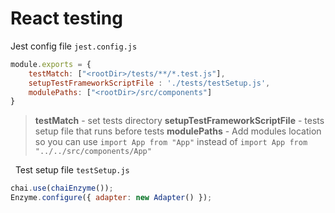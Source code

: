 # React testing

Jest config file `jest.config.js`

```javascript
module.exports = {
	testMatch: ["<rootDir>/tests/**/*.test.js"], 
	setupTestFrameworkScriptFile : './tests/testSetup.js', 
	modulePaths: ["<rootDir>/src/components"] 
}
```

> **testMatch** - set tests directory
> **setupTestFrameworkScriptFile** - tests setup file that runs before tests
> **modulePaths** - Add modules location so you can use 
> `import App from "App"` instead of `import App from "../../src/components/App"`

&nbsp;
Test setup file `testSetup.js`

```javascript
chai.use(chaiEnzyme());
Enzyme.configure({ adapter: new Adapter() });
```